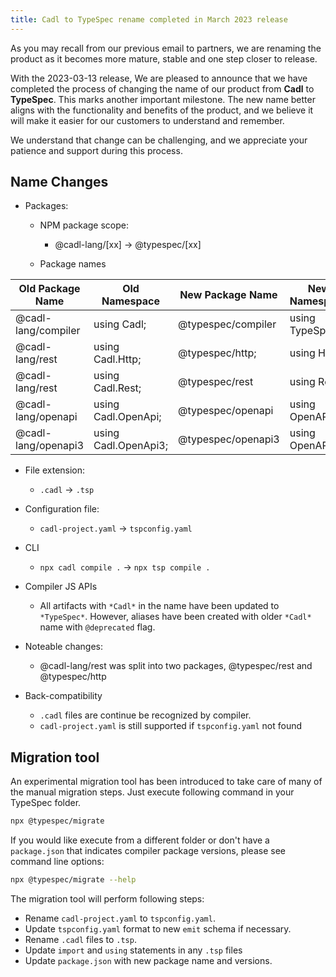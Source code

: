 ```yaml
---
title: Cadl to TypeSpec rename completed in March 2023 release
---
```


As you may recall from our previous email to partners, we are renaming the product as it becomes more mature, stable and one step closer to release.

With the 2023-03-13 release, We are pleased to announce that we have completed the process of changing the name of our product from **Cadl** to **TypeSpec**. This marks another important milestone. The new name better aligns with the functionality and benefits of the product, and we believe it will make it easier for our customers to understand and remember.

We understand that change can be challenging, and we appreciate your patience and support during this process.

## Name Changes

- Packages:
  - NPM package scope:
    - @cadl-lang/[xx] -> @typespec/[xx]

  - Package names

| Old Package Name    | Old Namespace        | New Package Name   | New Namespace   |
| ------------------- | -------------------- | ------------------ | --------------- |
| @cadl-lang/compiler | using Cadl;          | @typespec/compiler | using TypeSpec; |
| @cadl-lang/rest     | using Cadl.Http;     | @typespec/http;    | using Http;     |
| @cadl-lang/rest     | using Cadl.Rest;     | @typespec/rest     | using Rest;     |
| @cadl-lang/openapi  | using Cadl.OpenApi;  | @typespec/openapi  | using OpenAPI;  |
| @cadl-lang/openapi3 | using Cadl.OpenApi3; | @typespec/openapi3 | using OpenAPI3; |

- File extension:
  - `.cadl` -> `.tsp`

- Configuration file:
  - `cadl-project.yaml` -> `tspconfig.yaml`

- CLI
  - `npx cadl compile .` -> `npx tsp compile .`

- Compiler JS APIs
  - All artifacts with `*Cadl*` in the name have been updated to `*TypeSpec*`. However, aliases have been created with older `*Cadl*` name with `@deprecated` flag.
- Noteable changes:
  - @cadl-lang/rest was split into two packages, @typespec/rest and @typespec/http

- Back-compatibility
  - `.cadl` files are continue be recognized by compiler.
  - `cadl-project.yaml` is still supported if `tspconfig.yaml` not found

## Migration tool

An experimental migration tool has been introduced to take care of many of the manual migration steps. Just execute following command in your TypeSpec folder.

```bash
npx @typespec/migrate
```

If you would like execute from a different folder or don't have a `package.json` that indicates compiler package versions, please see command line options:

```bash
npx @typespec/migrate --help
```

The migration tool will perform following steps:

- Rename `cadl-project.yaml` to `tspconfig.yaml`.
- Update `tspconfig.yaml` format to new `emit` schema if necessary.
- Rename `.cadl` files to `.tsp`.
- Update `import` and `using` statements in any `.tsp` files
- Update `package.json` with new package name and versions.
